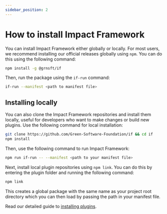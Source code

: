 ```yaml
---
sidebar_position: 2
---
```


# How to install Impact Framework

You can install Impact Framework either globally or locally. For most users, we recommend installing our official releases globally using `npm`. You can do this using the following command:

```sh
npm install -g @grnsft/if
```

Then, run the package using the `if-run` command:

```sh
if-run --manifest <path to manifest file> 
```

## Installing locally

You can also clone the Impact Framework repositories and install them locally, useful for developers who want to make changes or build new plugins. Use the following command for local installation:

```sh
git clone https://github.com/Green-Software-Foundation/if && cd if
npm install
```

Then, use the following command to run Impact Framework:

```sh
npm run if-run -- --manifest <path to your manifest file>
```

Next, install local plugin repositories using `npm link`. You can do this by entering the plugin folder and running the following command:

```sh
npm link
```

This creates a global package with the same name as your project root directory which you can then load by passing the path in your manifest file.

Read our detailed guide to [installing plugins](./how-to-import-plugins.md).
